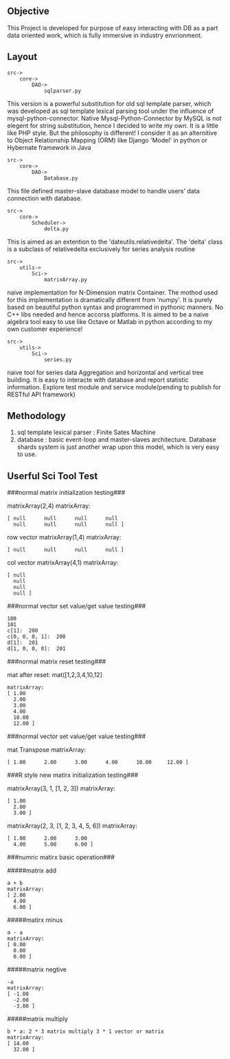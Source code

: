 Objective
---------
This Project is developed for purpose of easy interacting with DB as a part data oriented work, which is fully immersive in industry envrionment. 

Layout
------

    src->
        core->
            DAO->
                sqlparser.py 

This version is a powerful substitution for old sql template parser, which was developed as sql template lexical parsing tool under the influence of mysql-python-connector. Native Mysql-Python-Connector by MySQL is not elegent for string substitution, hence I decided to write my own. It is a little like PHP style. But the philosophy is different! I consider it as an alternitive to Object Relationship Mapping (ORM) like Django 'Model' in python or Hybernate framework in Java

    src->
        core->
            DAO->
                Database.py
This file defined master-slave database model to handle users' data connection with database.

    src->
        core->
            Scheduler->
                delta.py
This is aimed as an extention to the 'dateutils.relativedelta'. The 'delta' class is a subclass of relativedelta exclusively for series analysis routine

    src->                    
        utils->
            Sci->
                matrixArray.py
naive implementation for N-Dimension matrix Container. The mothod used for this implementation is dramatically different from 'numpy'. It is purely based on beautiful python syntax and programmed in pythonic manners. No C++ libs needed and hence accorss platforms. It is aimed to be a naive algebra tool easy to use like Octave or Matlab in python according to my own customer experience!

    src->
        utils->
            Sci->
                series.py
naive tool for series data Aggregation and horizontal and vertical tree building. It is easy to interacte with database and report statistic information. Explore test module and service module(pending to publish for RESTful API framework)

Methodology
-----------
1. sql template lexical parser : Finite Sates Machine
2. database : basic event-loop and master-slaves architecture. Database shards system is just another wrap upon this model, which is very easy to use.


Userful Sci Tool Test
---------------------

###normal matrix initialization testing###

matrixArray(2,4)
matrixArray:

    [ null      null      null      null 
      null      null      null      null ]
row vector matrixArray(1,4)
matrixArray:

    [ null      null      null      null ]
col vector matrixArray(4,1)
matrixArray:

    [ null 
      null 
      null 
      null ]

###normal vector set value/get value testing###

    100
    101
    c[1]:  200
    c[0, 0, 0, 1]:  200
    d[1]:  201
    d[1, 0, 0, 0]:  201

###normal matrix reset testing###

mat after reset: mat([1,2,3,4,10,12]

    matrixArray:
    [ 1.00 
      2.00 
      3.00 
      4.00 
      10.00 
      12.00 ]

###normal vector set value/get value testing###

mat Transpose
matrixArray:

    [ 1.00      2.00      3.00      4.00      10.00     12.00 ]

###R style new matirx initialization testing###

matrixArray(3, 1, [1, 2, 3])
matrixArray:

    [ 1.00 
      2.00 
      3.00 ]
matrixArray(2, 3, [1, 2, 3, 4, 5, 6])
matrixArray:

    [ 1.00      2.00      3.00 
      4.00      5.00      6.00 ]

###numric matirx basic operation###

#####matrix add

    a + b
    matrixArray:
    [ 2.00 
      4.00 
      6.00 ]

#####matirx minus

    a - a
    matrixArray:
    [ 0.00 
      0.00 
      0.00 ]

#####matrix negtive 

    -a 
    matrixArray:
    [ -1.00 
      -2.00 
      -3.00 ]

#####matrix multiply

    b * a: 2 * 3 matrix multiply 3 * 1 vector or matrix 
    matrixArray:
    [ 14.00 
      32.00 ]
